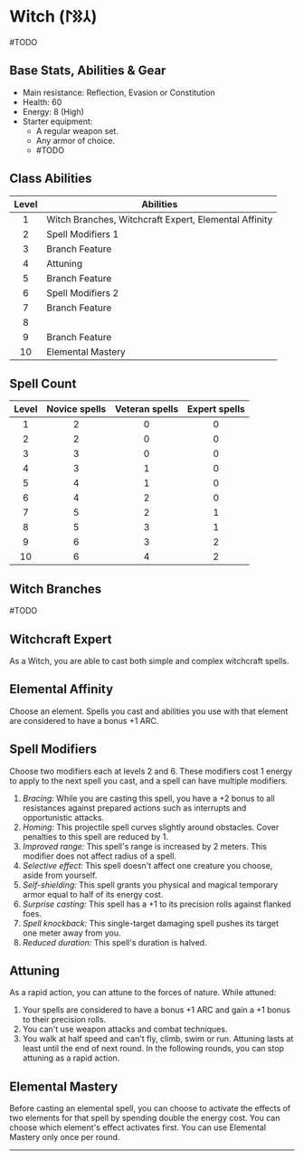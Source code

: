 # Witch (𐰲𐰑𐰃)
#TODO 

## Base Stats, Abilities & Gear
* Main resistance: Reflection, Evasion or Constitution
* Health: 60
* Energy: 8 (High)
* Starter equipment:
    * A regular weapon set.
    * Any armor of choice.
    * #TODO 

## Class Abilities
Level | Abilities
:---: | ---
1 | Witch Branches, Witchcraft Expert, Elemental Affinity
2 | Spell Modifiers 1
3 | Branch Feature
4 | Attuning
5 | Branch Feature
6 | Spell Modifiers 2
7 | Branch Feature
8 | 
9 | Branch Feature
10| Elemental Mastery


## Spell Count
Level |   Novice spells   |  Veteran spells  | Expert spells
:---: | :---: | :---: | :---:
1 | 2| 0| 0       
2 | 2| 0| 0       
3 | 3| 0| 0       
4 | 3| 1| 0       
5 | 4| 1| 0       
6 | 4| 2| 0       
7 | 5| 2| 1       
8 | 5| 3| 1       
9 | 6| 3| 2       
10| 6| 4| 2       


## Witch Branches
#TODO 

## Witchcraft Expert
As a Witch, you are able to cast both simple and complex witchcraft spells.

## Elemental Affinity
Choose an element. Spells you cast and abilities you use with that element are considered to have a bonus +1 ARC.

## Spell Modifiers
Choose two modifiers each at levels 2 and 6. 
These modifiers cost 1 energy to apply to the next spell you cast, and a spell can have multiple modifiers.
1. *Bracing:* While you are casting this spell, you have a +2 bonus to all resistances against prepared actions such as interrupts and opportunistic attacks. 
2. *Homing:* This projectile spell curves slightly around obstacles. Cover penalties to this spell are reduced by 1.
3. *Improved range:* This spell's range is increased by 2 meters. This modifier does not affect radius of a spell.
4. *Selective effect:* This spell doesn't affect one creature you choose, aside from yourself.
5. *Self-shielding:* This spell grants you physical and magical temporary armor equal to half of its energy cost.
6. *Surprise casting:* This spell has a +1 to its precision rolls against flanked foes.
7. *Spell knockback:* This single-target damaging spell pushes its target one meter away from you. 
8. *Reduced duration:* This spell's duration is halved.

## Attuning
As a rapid action, you can attune to the forces of nature. While attuned:
1. Your spells are considered to have a bonus +1 ARC and gain a +1 bonus to their precision rolls.
2. You can't use weapon attacks and combat techniques.
3. You walk at half speed and can't fly, climb, swim or run.
Attuning lasts at least until the end of next round. In the following rounds, you can stop attuning as a rapid action.

## Elemental Mastery
Before casting an elemental spell, you can choose to activate the effects of two elements for that spell by spending double the energy cost. You can choose which element's effect activates first. You can use Elemental Mastery only once per round.



---
